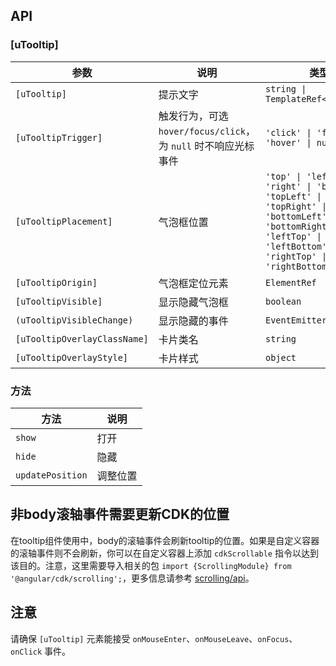 ## API

### [uTooltip]

| 参数 | 说明 | 类型 | 默认值 |
| --- | --- | --- | --- |
| `[uTooltip]` | 提示文字 | `string \| TemplateRef<void>` | - |
| `[uTooltipTrigger]` | 触发行为，可选 `hover/focus/click`，为 `null` 时不响应光标事件 | `'click' \| 'focus' \| 'hover' \| null` | `'hover'` |
| `[uTooltipPlacement]` | 气泡框位置 | `'top' \| 'left' \| 'right' \| 'bottom' \| 'topLeft' \| 'topRight' \| 'bottomLeft' \| 'bottomRight' \| 'leftTop' \| 'leftBottom' \| 'rightTop' \| 'rightBottom'` | `'top'` |
| `[uTooltipOrigin]` | 气泡框定位元素 | `ElementRef` | - |
| `[uTooltipVisible]` | 显示隐藏气泡框 | `boolean` | `false` |
| `(uTooltipVisibleChange)` | 显示隐藏的事件 | `EventEmitter<boolean>` | - |
| `[uTooltipOverlayClassName]` | 卡片类名 | `string` | - |
| `[uTooltipOverlayStyle]` | 卡片样式 | `object` | - |

### 方法

| 方法 | 说明 |
| --- | --- |
| `show` | 打开 |
| `hide` | 隐藏 |
| `updatePosition` | 调整位置 |

## 非body滚轴事件需要更新CDK的位置

在tooltip组件使用中，body的滚轴事件会刷新tooltip的位置。如果是自定义容器的滚轴事件则不会刷新，你可以在自定义容器上添加 `cdkScrollable` 指令以达到该目的。注意，这里需要导入相关的包 `import {ScrollingModule} from '@angular/cdk/scrolling';`，更多信息请参考 [scrolling/api](https://material.angular.io/cdk/scrolling/api)。

## 注意

请确保 `[uTooltip]` 元素能接受 `onMouseEnter`、`onMouseLeave`、`onFocus`、`onClick` 事件。